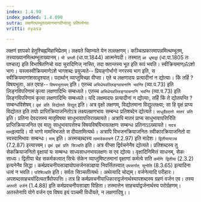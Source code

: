 ```yaml
---
index: 1.4.90
index_padded: 1.4.090
sutra: लक्षणेत्थम्भूताख्यानभागवीप्सासु प्रतिपर्यनवः
vritti: nyasa

---
```

लक्षणं ज्ञापको हेतुश्चिह्नमिहाभिप्रेतम्। लक्ष्यते चिह्न्यते येन तल्लक्षणम्। कञ्चित्प्रकारमापन्नमित्थम्भूतम्, तस्याख्यानमित्थम्भूताख्यानम्। `भी प्राप्तौ` (धा.पा.1844) आत्मनेपदी। तस्मात् `आ धृषाद्वा` (धा.पा.1805 तः पश्चात्) इति विभाषितणिचो यदा चुरादिणिज् नास्ति, तदा क्तान्तस्य भूत इति रूपं भवति। स्वीक्रियमाण्ॐऽशो भागः। यस्त्वस्वीक्रियमाणेऽशे भागशब्दः प्रयुज्यते-- प्रियङ्गोर्भागो नगरस्य भाग इति, स स्वीक्रियमाणांशसादृश्यात्। पदार्थान् व्याप्तुमिच्छा वीप्सा। एते च लक्षणादयः प्रत्यादीनां न द्योत्याः। किं तर्हि ? विषयभूताः, अत एवाह-- `विषयभूतायम्` इति। एतच्च `अभिधेयवल्लिङ्गवचनानि भवन्ति` (व्या.प.73) इति लिङ्गविपरिणामं कृत्वा लक्षणादिभिः सम्बध्यते। एतच्च `अभिधेयवल्लिङ्गवचनानि भवन्ति` (व्या.प.73) इति लिङ्गविपरिणामं कृत्वा लक्षणादिभिः सम्बध्यते। यदि लक्षमादयः प्रत्यादीनां न द्योत्याः, तर्हि किं ते द्योतयन्ति ? सम्बन्धविशेषम्। `वृक्षं प्रति विद्योतते विद्युत्` इति। अत्र वृक्षो लक्षणम्, विद्योतमाना विद्युल्लक्ष्या; सा हि वृक्षं प्राप्य विद्योतत इति तयोः प्राप्तिक्रियाजनितोऽत्र लक्ष्यलक्षणभावः सम्बन्धः प्रतिशब्देन द्योत्यते। `साधुर्देवदत्तो मातरं प्रति` इति। प्रतिना देवदत्तस्य मातृविषया साधुभावापत्तिराख्यायते। अत्रापि मातरं प्राप्य साधुभावापत्तिरिति प्राप्तिक्रियाजनित एव मातुः साधुभावापत्तेश्च विषयविषयिभावलक्षणः सम्बन्धः प्रतिनाऽऽख्यायते। `यदत्र माम्`इत्यादि। यो भागो मामभिभजते स दीयतामित्यर्थः। अत्रापि विभजनक्रियाजनितः स्वीकारक्रियाजनितो वा स्वस्वामिभावः सम्बन्धः। `माम्` इति। अस्मच्छब्दस्य `त्वमावेकवचने` (7.2.97) इति मादेशः। `द्वितीयायाञ्च` (7.2.87) इत्त्यात्त्वम्। `वृक्षं वृक्षं प्रति सिञ्चति` इति। अत्र वीप्सा द्विर्वचनेनैव द्योत्यते। प्रतिशब्दस्य तु सेकक्रियाजनितो वृक्षायां यः सम्बन्धः साध्यसाधनभावलक्षणः स एव द्योत्यः। वृक्षादिनिमित्तं साधनम्, सेकः साध्यः। द्वितीया चेह सकर्मकत्वात् सिचेः सेकेन व्याप्तुमिष्टतमानां वृक्षाणां कर्मत्वे सति `कर्मणि द्वितीया` (2.3.2) इत्यनेनैव सिद्धा। कर्मप्रवचनीयसञ्ज्ञयोपसर्जनसञ्ज्ञया निवर्त्तितत्त्वात् `उपसर्गात् सुनोति` (8.3.65) इत्यादिना धत्वं न भवति।
`परिषिञ्चति` इति। सर्वतः सिञ्चतीत्यर्थः। अथेत्यादि चोद्यम्। वर्जनेत्यादि परीहारः। अपशब्दसाहचर्यादित्यतर्त्रैवोपपत्तिः। तत्र हि कर्मप्रवचनीयाधिकाराद्वर्जनार्थस्यापशब्दस्य ग्रहणं वर्जन एव। तस्य `अपपरी वर्जने` (1.4.88) इति कर्मप्रवचनीयसञ्ज्ञा विहिता। तस्मात्तेन साहचर्याद्वर्जनार्थस्य परोर्ग्रहणम्। अतस्तेनापि योगे वर्जन एव विषय इयं पञ्चमी विधीयते, न लक्षणादिषु।।